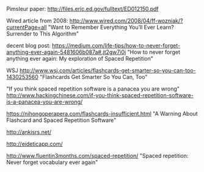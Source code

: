 
Pimsleur paper: http://files.eric.ed.gov/fulltext/ED012150.pdf

Wired article from 2008: http://www.wired.com/2008/04/ff-wozniak/?currentPage=all "Want to Remember Everything You’ll Ever Learn? Surrender to This Algorithm"

decent blog post: https://medium.com/life-tips/how-to-never-forget-anything-ever-again-5481606b087a#.jt2gw7i0j "How to never forget anything ever again: My exploration of Spaced Repetition"

WSJ http://www.wsj.com/articles/flashcards-get-smarter-so-you-can-too-1430253560 "Flashcards Get Smarter So You Can, Too"

"If you think spaced repetition software is a panacea you are wrong" http://www.hackingchinese.com/if-you-think-spaced-repetition-software-is-a-panacea-you-are-wrong/

https://nihongoperapera.com/flashcards-insufficient.html "A Warning About Flashcard and Spaced Repetition Software"

http://ankisrs.net/

http://eideticapp.com/

http://www.fluentin3months.com/spaced-repetition/ "Spaced repetition: Never forget vocabulary ever again"

